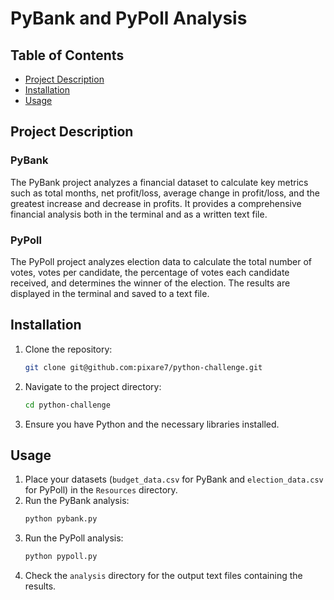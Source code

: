 # PyBank and PyPoll Analysis

## Table of Contents
- [Project Description](#project-description)
- [Installation](#installation)
- [Usage](#usage)

## Project Description

### PyBank
The PyBank project analyzes a financial dataset to calculate key metrics such as total months, net profit/loss, average change in profit/loss, and the greatest increase and decrease in profits. It provides a comprehensive financial analysis both in the terminal and as a written text file.

### PyPoll
The PyPoll project analyzes election data to calculate the total number of votes, votes per candidate, the percentage of votes each candidate received, and determines the winner of the election. The results are displayed in the terminal and saved to a text file.

## Installation

1. Clone the repository:
    ```sh
    git clone git@github.com:pixare7/python-challenge.git
    ```
2. Navigate to the project directory:
    ```sh
    cd python-challenge
    ```
3. Ensure you have Python and the necessary libraries installed.

## Usage

1. Place your datasets (`budget_data.csv` for PyBank and `election_data.csv` for PyPoll) in the `Resources` directory.
2. Run the PyBank analysis:
    ```sh
    python pybank.py
    ```
3. Run the PyPoll analysis:
    ```sh
    python pypoll.py
    ```
4. Check the `analysis` directory for the output text files containing the results.
